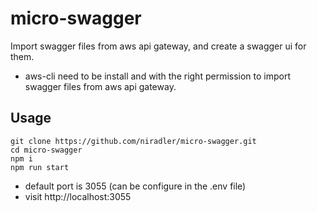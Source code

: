 # micro-swagger

Import swagger files from aws api gateway, and create a swagger ui for them.
* aws-cli need to be install and with the right permission to import swagger files from aws api gateway.

## Usage

```
git clone https://github.com/niradler/micro-swagger.git
cd micro-swagger
npm i
npm run start
```
* default port is 3055 (can be configure in the .env file)
* visit http://localhost:3055